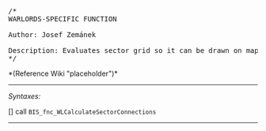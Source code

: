 <pre>/*
WARLORDS-SPECIFIC FUNCTION

Author: Josef Zemánek

Description: Evaluates sector grid so it can be drawn on map.
*/</pre>*(Reference Wiki "placeholder")*<!-- Remove this after fill-in -->


---
*Syntaxes:*

[] call `BIS_fnc_WLCalculateSectorConnections`

---
